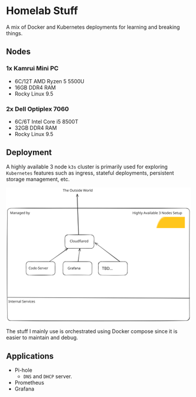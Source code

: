 # Homelab Stuff 

A mix of Docker and Kubernetes deployments for learning and breaking things.

## Nodes

### 1x Kamrui Mini PC
- 6C/12T AMD Ryzen 5 5500U
- 16GB DDR4 RAM
- Rocky Linux 9.5

### 2x Dell Optiplex 7060
- 6C/6T Intel Core i5 8500T
- 32GB DDR4 RAM
- Rocky Linux 9.5

## Deployment

A highly available 3 node `k3s` cluster is primarily used for exploring `Kubernetes` features such as ingress, stateful deployments, persistent storage management, etc.

![image](lab.svg)

The stuff I mainly use is orchestrated using Docker compose since it is easier to maintain and debug.

## Applications

- Pi-hole
    - `DNS` and `DHCP` server.
- Prometheus
- Grafana